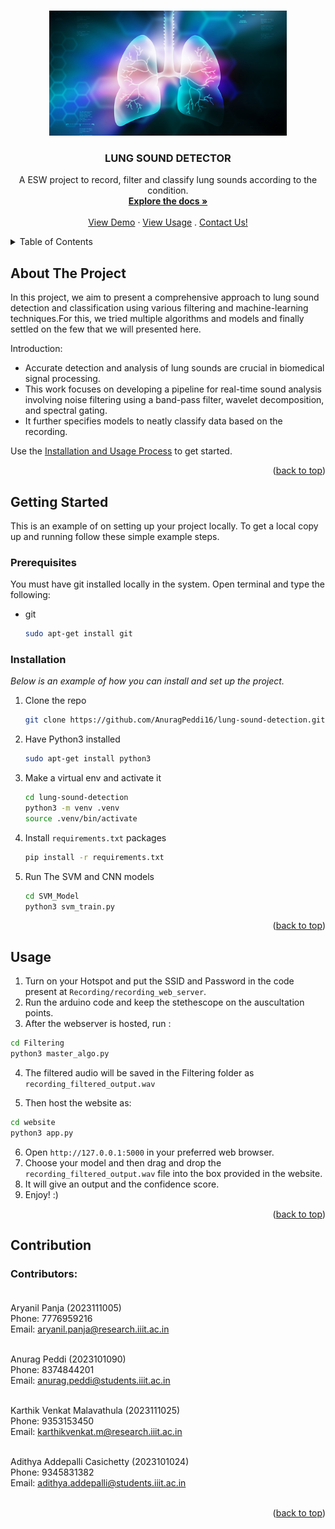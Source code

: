 
<a id="readme-top"></a>


<!-- PROJECT LOGO -->
<br />
<div align="center">
  <a href="https://github.com/othneildrew/Best-README-Template">
    <img src="Images/lunglogo.jpg" alt="Logo" width="380" height="200">
  </a>

  <h3 align="center">LUNG SOUND DETECTOR</h3>

  <p align="center">
    A ESW project to record, filter and classify lung sounds according to the condition.
    <br />
    <a href="https://github.com/AnuragPeddi16/lung-sound-detection.git"><strong>Explore the docs »</strong></a>
    <br />
    <br />
    <a href="https://github.com/othneildrew/Best-README-Template">View Demo</a>
    ·
    <a href="https://github.com/othneildrew/Best-README-Template/issues/new?labels=enhancement&template=feature-request---.md">View Usage</a>
    .
    <a href="https://github.com/othneildrew/Best-README-Template/issues/new?labels=enhancement&template=feature-request---.md">Contact Us!</a>
  </p>
</div>



<!-- TABLE OF CONTENTS -->
<details>
  <summary>Table of Contents</summary>
  <ol>
    <li>
      <a href="#about-the-project">About The Project</a>
      <ul>
        <li><a href="#built-with">Built With</a></li>
      </ul>
    </li>
    <li>
      <a href="#getting-started">Getting Started</a>
      <ul>
        <li><a href="#prerequisites">Prerequisites</a></li>
        <li><a href="#installation">Installation</a></li>
      </ul>
    </li>
    <li><a href="#usage">Usage</a></li>
    <li><a href="#contributing">Contributing</a></li>
  </ol>
</details>



<!-- ABOUT THE PROJECT -->
## About The Project


In this project, we aim to present a comprehensive approach to lung sound detection and classification using various filtering and machine-learning techniques.For this, we tried multiple algorithms and models and finally settled on the few that we will presented here.

Introduction:
* Accurate detection and analysis of lung sounds are crucial in biomedical signal processing.
* This work focuses on developing a pipeline for real-time sound analysis involving noise filtering using a band-pass filter, wavelet decomposition, and spectral gating.​
* It further specifies models to neatly classify data based on the recording.

Use the <a href="#getting-started">Installation and Usage Process</a> to get started.

<p align="right">(<a href="#readme-top">back to top</a>)</p>




<!-- GETTING STARTED -->
## Getting Started

This is an example of on setting up your project locally.
To get a local copy up and running follow these simple example steps.

### Prerequisites

You must have git installed locally in the system.
Open terminal and type the following:
* git
  ```sh
  sudo apt-get install git
  ```

### Installation

_Below is an example of how you can install and set up the project._

1. Clone the repo
   ```sh
   git clone https://github.com/AnuragPeddi16/lung-sound-detection.git
   ```
2. Have Python3 installed
    ```sh
    sudo apt-get install python3
    ```
3. Make a virtual env and activate it
    ```sh
    cd lung-sound-detection
    python3 -m venv .venv
    source .venv/bin/activate
    ```
4. Install `requirements.txt` packages
   ```sh
   pip install -r requirements.txt
   ```
5. Run The SVM and CNN models
    ```sh
    cd SVM_Model
    python3 svm_train.py
    ```

<p align="right">(<a href="#readme-top">back to top</a>)</p>



<!-- USAGE EXAMPLES -->
## Usage

1. Turn on your Hotspot and put the SSID and Password in the code present at ```Recording/recording_web_server```.
2. Run the arduino code and keep the stethescope on the auscultation points.
3. After the webserver is hosted, run :
```sh
cd Filtering
python3 master_algo.py
```
4. The filtered audio will be saved in the Filtering folder as ```recording_filtered_output.wav```

5. Then host the website as:
```sh
cd website
python3 app.py
```
6. Open ```http://127.0.0.1:5000``` in your preferred web browser.
7. Choose your model and then drag and drop the ```recording_filtered_output.wav``` file into the box provided in the website.
8. It will give an output and the confidence score.
9. Enjoy! :)
<p align="right">(<a href="#readme-top">back to top</a>)</p>




<!-- CONTRIBUTING -->
## Contribution


### Contributors:<br><br>

Aryanil Panja (2023111005)<br>
Phone: 7776959216<br>
Email: aryanil.panja@research.iiit.ac.in<br><br>

Anurag Peddi (2023101090)<br>
Phone: 8374844201<br>
Email: anurag.peddi@students.iiit.ac.in<br><br>

Karthik Venkat Malavathula (2023111025)<br>
Phone: 9353153450<br>
Email: karthikvenkat.m@research.iiit.ac.in<br><br>

Adithya Addepalli Casichetty (2023101024)<br>
Phone: 9345831382<br>
Email: adithya.addepalli@students.iiit.ac.in<br><br>

<p align="right">(<a href="#readme-top">back to top</a>)</p>









